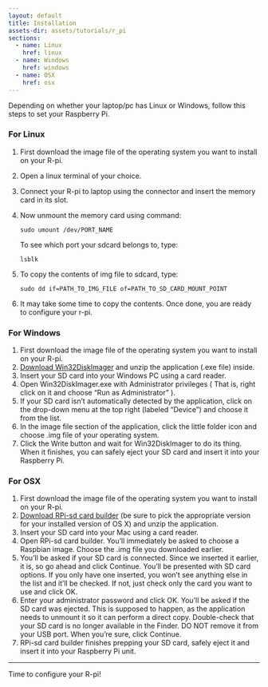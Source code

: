 ```yaml
---
layout: default
title: Installation
assets-dir: assets/tutorials/r_pi
sections:
  - name: Linux
    href: linux
  - name: Windows
    href: windows
  - name: OSX
    href: osx
---
```

Depending on whether your laptop/pc has Linux or Windows, follow this steps to set 
your Raspberry Pi.

### For Linux<a name="linux"></a>

 1. First download the image file of the operating system you want to install on 
your R-pi.
 2. Open a linux terminal of your choice.
 3. Connect your R-pi to laptop using the connector and insert the memory card in 
its slot.
 4. Now unmount the memory card using command:

	`sudo umount /dev/PORT_NAME`

    To see which port your sdcard belongs to, type:

	`lsblk`

 5. To copy the contents of img file to sdcard, type:

	`sudo dd if=PATH_TO_IMG_FILE of=PATH_TO_SD_CARD_MOUNT_POINT`
 6. It may take some time to copy the contents. Once done, you are ready to configure your r-pi.


### For Windows<a name="windows"></a>

 1. First download the image file of the operating system you want to install on your R-pi.
 2. [Download Win32DiskImager](https://launchpad.net/win32-image-writer/+download) and unzip the application (.exe file) inside.
 3. Insert your SD card into your Windows PC using a card reader.
 4. Open Win32DiskImager.exe with Administrator privileges ( That is, right click on it and choose “Run as Administrator” ).
 5. If your SD card isn’t automatically detected by the application, click on the drop-down menu at the top right (labeled “Device”) and choose it from the list.
 6. In the image file section of the application, click the little folder icon and choose .img file of your operating system.
 7. Click the Write button and wait for Win32DiskImager to do its thing. When it finishes, you can safely eject your SD card and insert it into your Raspberry Pi.

### For OSX<a name="osx"></a>

 1. First download the image file of the operating system you want to install on your R-pi.
 2. [Download RPi-sd card builder](https://alltheware.wordpress.com/2012/12/11/easiest-way-sd-card-setup/) (be sure to pick the appropriate version for your installed version of OS X) and unzip the application.
 3. Insert your SD card into your Mac using a card reader.
 4. Open RPi-sd card builder. You’ll immediately be asked to choose a Raspbian image. Choose the .img file you downloaded earlier.
 5. You’ll be asked if your SD card is connected. Since we inserted it earlier, it is, so go ahead and click Continue. You’ll be presented with SD card options. If you only have one inserted, you won’t see anything else in the list and it’ll be checked. If not, just check only the card you want to use and click OK.
 6. Enter your administrator password and click OK.
You’ll be asked if the SD card was ejected. This is supposed to happen, as the application needs to unmount it so it can perform a direct copy. Double-check that your SD card is no longer available in the Finder. DO NOT remove it from your USB port. When you’re sure, click Continue.
 7. RPi-sd card builder finishes prepping your SD card, safely eject it and insert it into your Raspberry Pi unit.

<hr>
Time to configure your R-pi!
